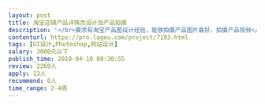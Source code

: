 ```yaml
---                
layout: post       
title: 淘宝店铺产品详情页设计及产品拍摄           
description: '</br>要求有淘宝产品图设计经验，能够拍摄产品图片最好，拍摄产品视频</br>'     
contenturl: https://pro.lagou.com/project/7193.html      
tags: [UI设计,Photoshop,网站设计]            
salary: 3000元以下          
publish_time: 2018-04-10 08:30:55         
review: 2269人                   
apply: 13人                   
recommend: 0人                   
time_range: 2-4周              
---                 
```

